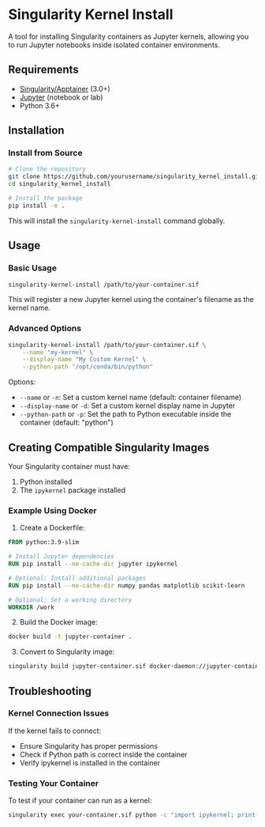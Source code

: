 # Singularity Kernel Install

A tool for installing Singularity containers as Jupyter kernels, allowing you to run Jupyter notebooks inside isolated container environments.

## Requirements

- [Singularity/Apptainer](https://apptainer.org/docs/admin/main/installation.html) (3.0+)
- [Jupyter](https://jupyter.org/install) (notebook or lab)
- Python 3.6+

## Installation

### Install from Source

```bash
# Clone the repository
git clone https://github.com/yourusername/singularity_kernel_install.git
cd singularity_kernel_install

# Install the package
pip install -e .
```

This will install the `singularity-kernel-install` command globally.

## Usage

### Basic Usage

```bash
singularity-kernel-install /path/to/your-container.sif
```

This will register a new Jupyter kernel using the container's filename as the kernel name.

### Advanced Options

```bash
singularity-kernel-install /path/to/your-container.sif \
    --name "my-kernel" \
    --display-name "My Custom Kernel" \
    --python-path "/opt/conda/bin/python"
```

Options:
- `--name` or `-n`: Set a custom kernel name (default: container filename)
- `--display-name` or `-d`: Set a custom kernel display name in Jupyter
- `--python-path` or `-p`: Set the path to Python executable inside the container (default: "python")

## Creating Compatible Singularity Images

Your Singularity container must have:
1. Python installed
2. The `ipykernel` package installed

### Example Using Docker

1. Create a Dockerfile:

```dockerfile
FROM python:3.9-slim

# Install Jupyter dependencies
RUN pip install --no-cache-dir jupyter ipykernel

# Optional: Install additional packages
RUN pip install --no-cache-dir numpy pandas matplotlib scikit-learn

# Optional: Set a working directory
WORKDIR /work
```

2. Build the Docker image:

```bash
docker build -t jupyter-container .
```

3. Convert to Singularity image:

```bash
singularity build jupyter-container.sif docker-daemon://jupyter-container:latest
```

## Troubleshooting

### Kernel Connection Issues

If the kernel fails to connect:
- Ensure Singularity has proper permissions
- Check if Python path is correct inside the container
- Verify ipykernel is installed in the container

### Testing Your Container

To test if your container can run as a kernel:

```bash
singularity exec your-container.sif python -c "import ipykernel; print('ipykernel is installed')"
```
